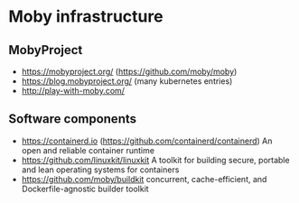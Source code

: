 # Moby infrastructure

## MobyProject

* https://mobyproject.org/ (https://github.com/moby/moby)
* https://blog.mobyproject.org/ (many kubernetes entries)
* http://play-with-moby.com/

## Software components

* https://containerd.io (https://github.com/containerd/containerd)
  An open and reliable container runtime
* https://github.com/linuxkit/linuxkit
  A toolkit for building secure, portable and lean operating systems for containers
* https://github.com/moby/buildkit
  concurrent, cache-efficient, and Dockerfile-agnostic builder toolkit

